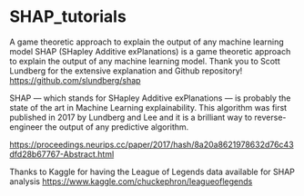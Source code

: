 # SHAP_tutorials
A game theoretic approach to explain the output of any machine learning model
SHAP (SHapley Additive exPlanations) is a game theoretic approach to explain the output of any machine learning model.
Thank you to Scott Lundberg for the extensive explanation and Github repository!
https://github.com/slundberg/shap

SHAP — which stands for SHapley Additive exPlanations — is probably the state of the art in Machine Learning explainability. This algorithm was first published in 2017 by Lundberg and Lee and it is a brilliant way to reverse-engineer the output of any predictive algorithm.

https://proceedings.neurips.cc/paper/2017/hash/8a20a8621978632d76c43dfd28b67767-Abstract.html

Thanks to Kaggle for having the League of Legends data available for SHAP analysis 
https://www.kaggle.com/chuckephron/leagueoflegends
